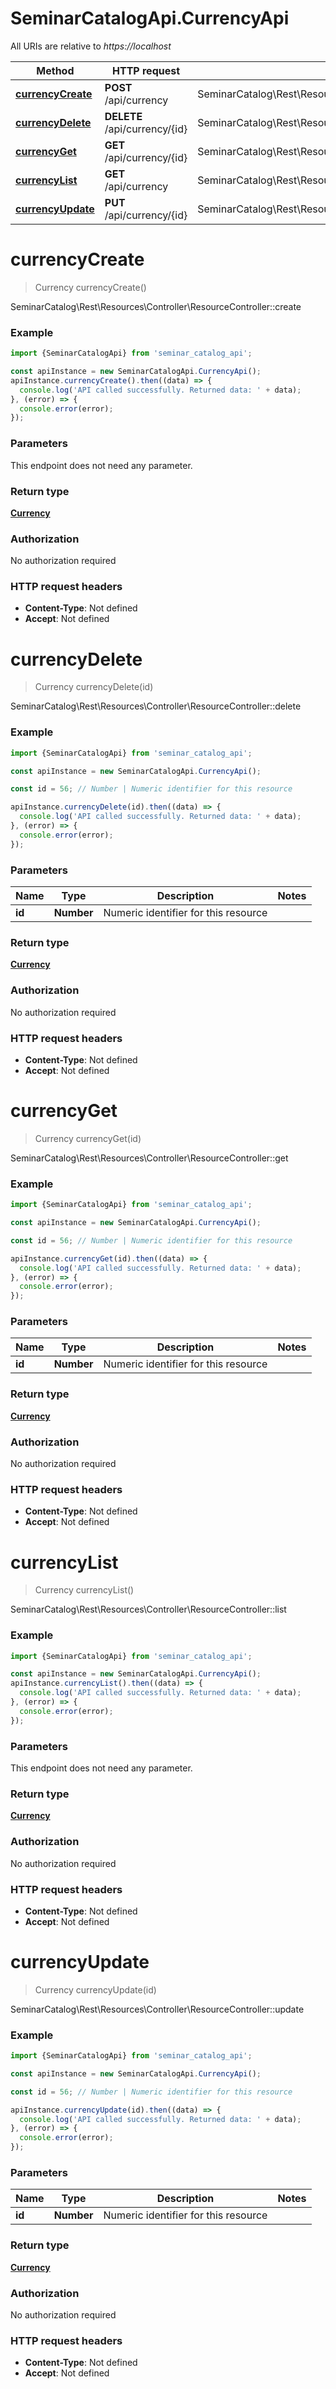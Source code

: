 # SeminarCatalogApi.CurrencyApi

All URIs are relative to *https://localhost*

Method | HTTP request | Description
------------- | ------------- | -------------
[**currencyCreate**](CurrencyApi.md#currencyCreate) | **POST** /api/currency | SeminarCatalog\\Rest\\Resources\\Controller\\ResourceController::create
[**currencyDelete**](CurrencyApi.md#currencyDelete) | **DELETE** /api/currency/{id} | SeminarCatalog\\Rest\\Resources\\Controller\\ResourceController::delete
[**currencyGet**](CurrencyApi.md#currencyGet) | **GET** /api/currency/{id} | SeminarCatalog\\Rest\\Resources\\Controller\\ResourceController::get
[**currencyList**](CurrencyApi.md#currencyList) | **GET** /api/currency | SeminarCatalog\\Rest\\Resources\\Controller\\ResourceController::list
[**currencyUpdate**](CurrencyApi.md#currencyUpdate) | **PUT** /api/currency/{id} | SeminarCatalog\\Rest\\Resources\\Controller\\ResourceController::update


<a name="currencyCreate"></a>
# **currencyCreate**
> Currency currencyCreate()

SeminarCatalog\\Rest\\Resources\\Controller\\ResourceController::create

### Example
```javascript
import {SeminarCatalogApi} from 'seminar_catalog_api';

const apiInstance = new SeminarCatalogApi.CurrencyApi();
apiInstance.currencyCreate().then((data) => {
  console.log('API called successfully. Returned data: ' + data);
}, (error) => {
  console.error(error);
});

```

### Parameters
This endpoint does not need any parameter.

### Return type

[**Currency**](Currency.md)

### Authorization

No authorization required

### HTTP request headers

 - **Content-Type**: Not defined
 - **Accept**: Not defined

<a name="currencyDelete"></a>
# **currencyDelete**
> Currency currencyDelete(id)

SeminarCatalog\\Rest\\Resources\\Controller\\ResourceController::delete

### Example
```javascript
import {SeminarCatalogApi} from 'seminar_catalog_api';

const apiInstance = new SeminarCatalogApi.CurrencyApi();

const id = 56; // Number | Numeric identifier for this resource

apiInstance.currencyDelete(id).then((data) => {
  console.log('API called successfully. Returned data: ' + data);
}, (error) => {
  console.error(error);
});

```

### Parameters

Name | Type | Description  | Notes
------------- | ------------- | ------------- | -------------
 **id** | **Number**| Numeric identifier for this resource | 

### Return type

[**Currency**](Currency.md)

### Authorization

No authorization required

### HTTP request headers

 - **Content-Type**: Not defined
 - **Accept**: Not defined

<a name="currencyGet"></a>
# **currencyGet**
> Currency currencyGet(id)

SeminarCatalog\\Rest\\Resources\\Controller\\ResourceController::get

### Example
```javascript
import {SeminarCatalogApi} from 'seminar_catalog_api';

const apiInstance = new SeminarCatalogApi.CurrencyApi();

const id = 56; // Number | Numeric identifier for this resource

apiInstance.currencyGet(id).then((data) => {
  console.log('API called successfully. Returned data: ' + data);
}, (error) => {
  console.error(error);
});

```

### Parameters

Name | Type | Description  | Notes
------------- | ------------- | ------------- | -------------
 **id** | **Number**| Numeric identifier for this resource | 

### Return type

[**Currency**](Currency.md)

### Authorization

No authorization required

### HTTP request headers

 - **Content-Type**: Not defined
 - **Accept**: Not defined

<a name="currencyList"></a>
# **currencyList**
> Currency currencyList()

SeminarCatalog\\Rest\\Resources\\Controller\\ResourceController::list

### Example
```javascript
import {SeminarCatalogApi} from 'seminar_catalog_api';

const apiInstance = new SeminarCatalogApi.CurrencyApi();
apiInstance.currencyList().then((data) => {
  console.log('API called successfully. Returned data: ' + data);
}, (error) => {
  console.error(error);
});

```

### Parameters
This endpoint does not need any parameter.

### Return type

[**Currency**](Currency.md)

### Authorization

No authorization required

### HTTP request headers

 - **Content-Type**: Not defined
 - **Accept**: Not defined

<a name="currencyUpdate"></a>
# **currencyUpdate**
> Currency currencyUpdate(id)

SeminarCatalog\\Rest\\Resources\\Controller\\ResourceController::update

### Example
```javascript
import {SeminarCatalogApi} from 'seminar_catalog_api';

const apiInstance = new SeminarCatalogApi.CurrencyApi();

const id = 56; // Number | Numeric identifier for this resource

apiInstance.currencyUpdate(id).then((data) => {
  console.log('API called successfully. Returned data: ' + data);
}, (error) => {
  console.error(error);
});

```

### Parameters

Name | Type | Description  | Notes
------------- | ------------- | ------------- | -------------
 **id** | **Number**| Numeric identifier for this resource | 

### Return type

[**Currency**](Currency.md)

### Authorization

No authorization required

### HTTP request headers

 - **Content-Type**: Not defined
 - **Accept**: Not defined

